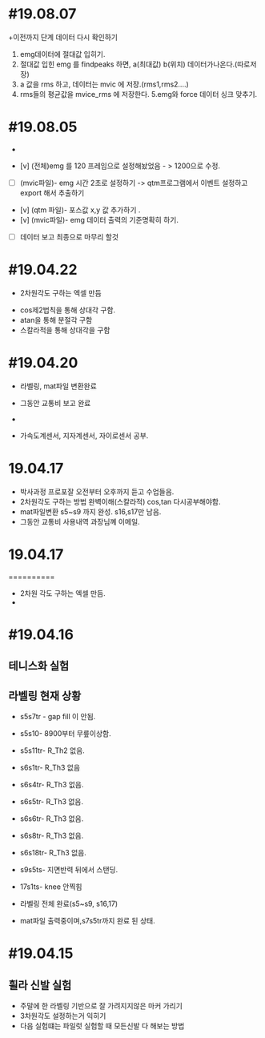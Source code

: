 #19.08.07
=========

+이전까지 단계 데이터 다시 확인하기

1. emg데이터에 절대값 입히기. 
2. 절대값 입힌 emg 를 findpeaks 하면, a(최대값) b(위치) 데이터가나온다.(따로저장)
3. a 값을 rms 하고, 데이터는 mvic 에 저장.(rms1,rms2....)
4. rms들의 평균값을 mvice_rms 에 저장한다. 
5.emg와 force 데이터 싱크 맞추기.














#19.08.05
=========

* 
- [v]  (전체)emg 를 120 프레임으로 설정해놨었음 - > 1200으로 수정.
- [ ]   (mvic파일)- emg 시간   2초로 설정하기  -> qtm프로그램에서 이벤트 설정하고  export 해서 추출하기
- [v] (qtm 파일)- 포스값 x,y 값 추가하기 .
- [v]   (mvic파일)- emg 데이터 출력의 기준명확히 하기. 
- [ ] 데이터 보고 최종으로 마무리 할것  








#19.04.22
=========

* 2차원각도 구하는 엑셀 만듬
 - cos제2법칙을 통해 상대각 구함.
 - atan을 통해 분절각 구함
 - 스칼라적을 통해 상대각을 구함

#19.04.20
=========
* 라벨링, mat파일 변환완료
* 그동안 교통비 보고 완료
* 

* 가속도계센서, 지자계센서, 자이로센서 공부.

# 19.04.17

* 박사과정 프로포잘 오전부터 오후까지 듣고 수업들음.
* 2차원각도 구하는 방법 완벽이해(스칼라적) cos,tan 다시공부해야함.
* mat파일변환 s5~s9 까지 완성. s16,s17만 남음.
* 그동안 교통비 사용내역 과장님꼐 이메일.

# 19.04.17
==========

* 2차원 각도 구하는 엑셀 만듬.
* 

#19.04.16
=========
## 테니스화 실험

## 라벨링 현재 상황

* s5s7tr - gap fill 이 안됨.
* s5s10- 8900부터 무릎이상함.
* s5s11tr- R_Th2 없음.
* s6s1tr- R_Th3 없음
* s6s4tr- R_Th3 없음.
* s6s5tr- R_Th3 없음.
* s6s6tr- R_Th3 없음.
* s6s8tr- R_Th3 없음.
* s6s18tr- R_Th3 없음.
* s9s5ts- 지면반력 뒤에서 스탠딩.
* 17s1ts- knee 안찍힘




* 라벨링 전체 완료(s5~s9, s16,17)
* mat파일 출력중이며,s7s5tr까지 완료 된 상태.

















#19.04.15
=========
## 휠라 신발 실험
 * 주말에 한 라벨링 기반으로 잘 가려지지않은 마커 가리기 
 * 3차원각도 설정하는거 익히기
 * 다음 실험떄는 파일럿 실험할 때 모든신발 다 해보는 방법
 
